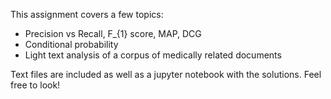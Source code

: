 This assignment covers a few topics:
- Precision vs Recall, F_{1} score, MAP, DCG
- Conditional probability
- Light text analysis of a corpus of medically related documents

Text files are included as well as a jupyter notebook with the solutions. Feel free to look!